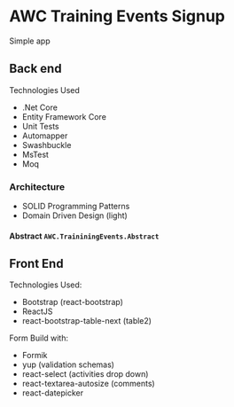 # AWC Training Events Signup
Simple app 

## Back end

Technologies Used

* .Net Core 
* Entity Framework Core
* Unit Tests
* Automapper
* Swashbuckle
* MsTest
* Moq

### Architecture

* SOLID Programming Patterns
* Domain Driven Design (light)

#### Abstract `AWC.TraininingEvents.Abstract`


## Front End

Technologies Used:

* Bootstrap (react-bootstrap)
* ReactJS
* react-bootstrap-table-next (table2)


Form Build with:
* Formik
* yup (validation schemas) 
* react-select (activities drop down)
* react-textarea-autosize (comments)
* react-datepicker